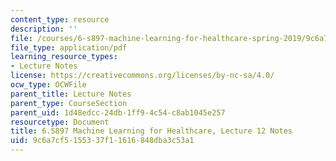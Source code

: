 ```yaml
---
content_type: resource
description: ''
file: /courses/6-s897-machine-learning-for-healthcare-spring-2019/9c6a7cf5155337f11616848dba3c53a1_MIT6_S897S19_lec12note.pdf
file_type: application/pdf
learning_resource_types:
- Lecture Notes
license: https://creativecommons.org/licenses/by-nc-sa/4.0/
ocw_type: OCWFile
parent_title: Lecture Notes
parent_type: CourseSection
parent_uid: 1d48edcc-24db-1ff9-4c54-c8ab1045e257
resourcetype: Document
title: 6.S897 Machine Learning for Healthcare, Lecture 12 Notes
uid: 9c6a7cf5-1553-37f1-1616-848dba3c53a1
---
```


